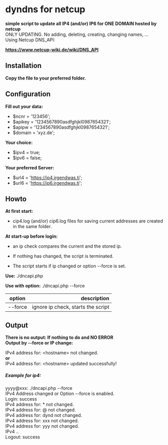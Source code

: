 # dyndns for netcup
**simple script to update all IP4 (and/or) IP6 for ONE DOMAIN hosted by netcup**  
ONLY UPDATING. No adding, deleting, creating, changing names, ...  
Using Netcup DNS_API:  

**https://www.netcup-wiki.de/wiki/DNS_API**  

## Installation
**Copy the file to your preferred folder.**  

## Configuration
**Fill out your data:**
- $ncnr = '123456';
- $apikey = '1234567890asdfghjkl0987654321';
- $apipw = '1234567890asdfghjkl0987654321';
- $domain = 'xyz.de';

**Your choice:**  
- $ipv4 = true;  
- $ipv6 = false;  

**Your preferred Server:**  
- $url4 = 'https://ip4.irgendwas.ti';  
- $url6 = 'https://ip6.irgendwas.ti';  

## Howto
**At first start:**  
- cip4.log (and/or) cip6.log files for saving current addresses are created in the same folder.  

**At start-up before login:**  
- an ip check compares the current and the stored ip.  

- If nothing has changed, the script is terminated.  
- The script starts if ip changed or option --force is set.  

**Use:** ./dncapi.php  

**Use with option:** ./dncapi.php --force  

| option | description |
|:--------------:|--------------:|
| --force | ignore ip check, starts the script |

## Output
**There is no output: If nothing to do and NO ERROR**  
**Output by --force or IP change:**  

IPv4 address for: \<hostname\> not changed.  
**or**  
IPv4 address for: \<hostname\> updated successfully!  

##### Example for ip4:

yyyy@xxx: ./dncapi.php --force  
IPv4 Address changed or Option --force is enabled.  
Login: success  
IPv4 address for: * not changed.  
IPv4 address for: @ not changed.  
IPv4 address for: dynd not changed.  
IPv4 address for: xxx not changed.  
IPv4 address for: yyy not changed.  
IPv4 ..  
Logout: success  
